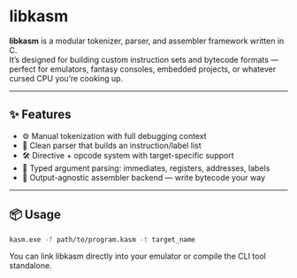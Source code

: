 # libkasm

**libkasm** is a modular tokenizer, parser, and assembler framework written in C.  
It’s designed for building custom instruction sets and bytecode formats — perfect for emulators, fantasy consoles, embedded projects, or whatever cursed CPU you’re cooking up.

---

## ✨ Features

- ⚙️ Manual tokenization with full debugging context
- 📜 Clean parser that builds an instruction/label list
- 🛠️ Directive + opcode system with target-specific support
- 🧠 Typed argument parsing: immediates, registers, addresses, labels
- 💾 Output-agnostic assembler backend — write bytecode your way

---

## 📦 Usage

```bash
kasm.exe -f path/to/program.kasm -t target_name
```

You can link libkasm directly into your emulator or compile the CLI tool standalone.